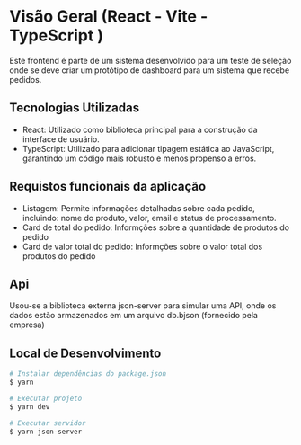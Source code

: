 # Visão Geral (React - Vite - TypeScript )

Este frontend é parte de  um sistema desenvolvido para um teste de seleção onde se deve criar um protótipo de dashboard para um sistema que recebe pedidos.

## Tecnologias Utilizadas

* React: Utilizado como biblioteca principal para a construção da interface de usuário.
* TypeScript: Utilizado para adicionar tipagem estática ao JavaScript, garantindo um código mais robusto e menos propenso a erros.

## Requistos funcionais da aplicação

* Listagem: Permite informações detalhadas sobre cada pedido, incluindo: nome do produto, valor, email e status de processamento.
* Card de total do pedido: Informções sobre a quantidade de produtos do pedido
* Card de valor total do pedido: Informções sobre o valor total dos produtos do pedido

## Api

Usou-se a biblioteca externa json-server para simular uma API, onde os dados estão armazenados em um arquivo db.bjson (fornecido pela empresa)

## Local de Desenvolvimento

```bash
# Instalar dependências do package.json
$ yarn 

# Executar projeto
$ yarn dev

# Executar servidor
$ yarn json-server